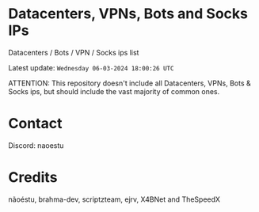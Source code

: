 # Datacenters, VPNs, Bots and Socks IPs
 
Datacenters / Bots / VPN / Socks ips list

Latest update: `Wednesday 06-03-2024 18:00:26 UTC` 

ATTENTION: This repository doesn't include all Datacenters, VPNs, Bots & Socks ips, 
but should include the vast majority of common ones.

# Contact
Discord: naoestu

# Credits
nãoéstu, brahma-dev, scriptzteam, ejrv, X4BNet and TheSpeedX
